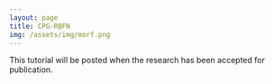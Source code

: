 ```yaml
---
layout: page
title: CPG-RBFN
img: /assets/img/morf.png
---
```


This tutorial will be posted when the research has been accepted for publication.

<!-- ![bitmoji](https://render.bitstrips.com/v2/cpanel/c0c6b631-0229-4042-80f0-140dd391f73a-20ec22bc-5fe2-4596-aab9-58b8d5de5ce9-v1.png?transparent=1&palette=1&width=246) -->
